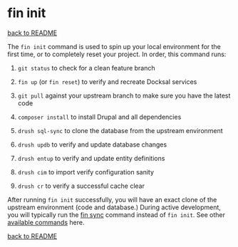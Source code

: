 # fin init
[back to README](../../README.md)

The ```fin init``` command is used to spin up your local environment for the first time, or to completely reset your project. In order, this command runs:

1. ```git status``` to check for a clean feature branch

2. ```fin up``` (or ```fin reset```) to verify and recreate Docksal services

3. ```git pull``` against your upstream branch to make sure you have the latest code

4. ```composer install```  to install Drupal and all dependencies

5. ```drush sql-sync``` to clone the database from the upstream environment 

6. ```drush updb``` to verify and update database changes

7. ```drush entup``` to verify and update entity definitions

8. ```drush cim``` to import verify configuration sanity

9. ```drush cr``` to verify a successful cache clear

After running ```fin init``` successfully, you will have an exact clone of the upstream environment (code and database.) During active development, you will typically run the [fin sync](SYNC.md) command instead of ```fin init```. See other [available commands](COMMANDS.md) here.

[back to README](../../README.md)
